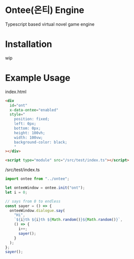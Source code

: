 # Ontee(온티) Engine

Typescript based virtual novel game engine

# Installation

wip

# Example Usage

index.html

```html
<div
  id="ont"
  x-data-ontee="enabled"
  style="
    position: fixed;
    left: 0px;
    bottom: 0px;
    height: 100vh;
    width: 100vw;
    background-color: black;
    "
></div>

<script type="module" src="/src/test/index.ts"></script>
```

/src/test/index.ts

```ts
import ontee from "../ontee";

let onteeWindow = ontee.init("ont");
let i = 0;

// says from 0 to endless
const sayer = () => {
  onteeWindow.dialogue.say(
    "Hi",
    `${i}th ${i}th ${Math.random()}${Math.random()}`,
    () => {
      i++;
      sayer();
    }
  );
};
sayer();
```
